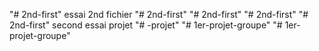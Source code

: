 "# 2nd-first"  essai 2nd fichier
"# 2nd-first" 
"# 2nd-first" 
"# 2nd-first" 
"# 2nd-first" 
second essai projet
"# -projet" 
"# 1er-projet-groupe" 
"# 1er-projet-groupe" 
